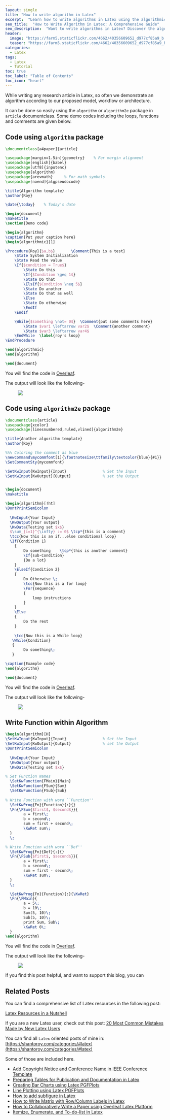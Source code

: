 ```yaml
---
layout: single
title: "How to write algorithm in Latex"
excerpt:  "Learn how to write algorithms in Latex using the algorithmicx package. This package provides an easy-to-use and flexible environment for writing algorithms with customizable formatting options. With Latex, you can create professional-looking algorithms for your research papers, theses, or technical reports." 
seo_title:  "How to Write Algorithm in Latex: A Comprehensive Guide"
seo_description:  "Want to write algorithms in Latex? Discover the algorithmicx package, a powerful tool for creating professional-looking algorithms for research papers, theses, or technical reports. In this guide, learn how to write algorithms in Latex with customizable formatting options."
header:
  image: "https://farm5.staticflickr.com/4662/40356609652_d977cf85a9_b.jpg"
  teaser: "https://farm5.staticflickr.com/4662/40356609652_d977cf85a9_b.jpg"
categories:
  - Latex
tags:
  - Latex
  - Tutorial
toc: true
toc_label: "Table of Contents"
toc_icon: "heart"
---
```


While writing any research article in Latex, so often we demonstrate an algorithm according to our proposed model, workflow or architecture.

It can be done so easily using the `algorithm` or `algorithm2e` package in `article` documentclass. Some demo codes including the loops, functions and comments are given below.

## Code using `algorithm` package

```latex
\documentclass[a4paper]{article}

\usepackage[margin=1.5in]{geometry}    % For margin alignment
\usepackage[english]{babel}
\usepackage[utf8]{inputenc}
\usepackage{algorithm}
\usepackage{arevmath}     % For math symbols
\usepackage[noend]{algpseudocode}

\title{Algorithm template}
\author{Roy}

\date{\today}    % Today's date

\begin{document}
\maketitle
\section{Demo code}

\begin{algorithm}
\caption{Put your caption here}
\begin{algorithmic}[1]

\Procedure{Roy}{$a,b$}       \Comment{This is a test}
    \State System Initialization
    \State Read the value 
    \If{$condition = True$}
        \State Do this
        \If{$Condition \geq 1$}
        \State Do that
        \ElsIf{$Condition \neq 5$}
        \State Do another
        \State Do that as well
        \Else
        \State Do otherwise
        \EndIf
    \EndIf

    \While{$something \not= 0$}  \Comment{put some comments here}
        \State $var1 \leftarrow var2$  \Comment{another comment}
        \State $var3 \leftarrow var4$
    \EndWhile  \label{roy's loop}
\EndProcedure

\end{algorithmic}
\end{algorithm}

\end{document}
```

You will find the code in [Overleaf](https://www.overleaf.com/read/rddymzwmnqgb).

The output will look like the following-
<figure>
	<a href="https://farm5.staticflickr.com/4747/25697721187_0986b0d994_b.jpg"><img src="https://farm5.staticflickr.com/4747/25697721187_0986b0d994_b.jpg"></a>
</figure>


<script async src="https://pagead2.googlesyndication.com/pagead/js/adsbygoogle.js?client=ca-pub-1099218700412995"
     crossorigin="anonymous"></script>
<!-- horizontal_ad -->
<ins class="adsbygoogle"
     style="display:block"
     data-ad-client="ca-pub-1099218700412995"
     data-ad-slot="7013535065"
     data-ad-format="auto"
     data-full-width-responsive="true"></ins>
<script>
     (adsbygoogle = window.adsbygoogle || []).push({});
</script>

## Code using `algorithm2e` package

```latex
\documentclass{article}
\usepackage{xcolor}
\usepackage[linesnumbered,ruled,vlined]{algorithm2e}

\title{Another algorithm template}
\author{Roy}

%%% Coloring the comment as blue
\newcommand\mycommfont[1]{\footnotesize\ttfamily\textcolor{blue}{#1}}
\SetCommentSty{mycommfont}

\SetKwInput{KwInput}{Input}                % Set the Input
\SetKwInput{KwOutput}{Output}              % set the Output


\begin{document}
\maketitle

\begin{algorithm}[!ht]
\DontPrintSemicolon
  
  \KwInput{Your Input}
  \KwOutput{Your output}
  \KwData{Testing set $x$}
  $\sum_{i=1}^{\infty} := 0$ \tcp*{this is a comment}
  \tcc{Now this is an if...else conditional loop}
  \If{Condition 1}
    {
        Do something    \tcp*{this is another comment}
        \If{sub-Condition}
        {Do a lot}
    }
    \ElseIf{Condition 2}
    {
    	Do Otherwise \;
        \tcc{Now this is a for loop}
        \For{sequence}    
        { 
        	loop instructions
        }
    }
    \Else
    {
    	Do the rest
    }
    
    \tcc{Now this is a While loop}
   \While{Condition}
   {
   		Do something\;
   }

\caption{Example code}
\end{algorithm}

\end{document}
```

You will find the code in [Overleaf](https://www.overleaf.com/read/wzwnrbbwrvyx).

The output will look like the following-
<figure>
	<a href="https://farm5.staticflickr.com/4612/26696807688_f6940a208e_b.jpg"><img src="https://farm5.staticflickr.com/4612/26696807688_f6940a208e_b.jpg"></a>
</figure>


## Write Function within Algorithm
```latex
\begin{algorithm}[H]
\SetKwInput{KwInput}{Input}                % Set the Input
\SetKwInput{KwOutput}{Output}              % set the Output
\DontPrintSemicolon
  
  \KwInput{Your Input}
  \KwOutput{Your output}
  \KwData{Testing set $x$}

% Set Function Names
  \SetKwFunction{FMain}{Main}
  \SetKwFunction{FSum}{Sum}
  \SetKwFunction{FSub}{Sub}
 
% Write Function with word ``Function''
  \SetKwProg{Fn}{Function}{:}{}
  \Fn{\FSum{$first$, $second$}}{
        a = first\;
        b = second\;
        sum = first + second\;
        \KwRet sum\;
  }
  \;

% Write Function with word ``Def''
  \SetKwProg{Fn}{Def}{:}{}
  \Fn{\FSub{$first$, $second$}}{
        a = first\;
        b = second\;
        sum = first - second\;
        \KwRet sum\;
  }
  \;

  \SetKwProg{Fn}{Function}{:}{\KwRet}
  \Fn{\FMain}{
        a = 5\;
        b = 10\;
        Sum(5, 10)\;
        Sub(5, 10)\;
        print Sum, Sub\;
        \KwRet 0\;
  }
\end{algorithm}
```

You will find the code in [Overleaf](https://www.overleaf.com/read/qpsqbngcqkpq).

The output will look like the following-
<figure>
	<a href="https://live.staticflickr.com/65535/49815560527_396893a427_z.jpg"><img src="https://live.staticflickr.com/65535/49815560527_396893a427_z.jpg"></a>
</figure>

If you find this post helpful, and want to support this blog, you can
<script type="text/javascript" src="https://cdnjs.buymeacoffee.com/1.0.0/button.prod.min.js" data-name="bmc-button" data-slug="shantoroy" data-color="#FFDD00" data-emoji=""  data-font="Cookie" data-text="Buy me a coffee" data-outline-color="#000000" data-font-color="#000000" data-coffee-color="#ffffff" ></script>


## Related Posts
You can find a comprehensive list of Latex resources in the following post:

[Latex Resources in a Nutshell](https://shantoroy.com/latex/latex-resources-in-a-nutshell/)

If you are a new Latex user, check out this post:
[20 Most Common Mistakes Made by New Latex Users](https://shantoroy.com/latex/common-mistakes-made-by-new-latex-typesetting-users/)

You can find all `Latex` oriented posts of mine in: [https://shantoroy.com/categories/#latex](https://shantoroy.com/categories/#latex)

Some of those are included here.
* [Add Copyright Notice and Conference Name in IEEE Conference Template](https://shantoroy.com/latex/add-copyright-conference-name/)
* [Preparing Tables for Publication and Documentation in Latex](https://shantoroy.com/latex/how-to-create-tables-in-latex/)
* [Creating Bar Charts using Latex PGFPlots](http://shantoroy.com/latex/bar-plots-in-latex-pgfplot/)
* [Line Plotting using Latex PGFPlots](https://shantoroy.com/latex/how-to-draw-line-graph-using-pgfplots-latex/)
* [How to add subfigure in Latex](https://shantoroy.com/latex/how-to-add-subfig-in-latex/)
* [How to Write Matrix with Row/Column Labels in Latex](https://shantoroy.com/latex/matrix-labeling-in-latex/)
* [How to Collaboratively Write a Paper using Overleaf Latex Platform](https://shantoroy.com/latex/how-to-collaborately-write-a-paper-using-latex-overleaf/)
* [Itemize, Enumerate, and To-do-list in Latex](https://shantoroy.com/latex/playing-with-latex-itemize-enumerate-fontawesome/)
<!--stackedit_data:
eyJoaXN0b3J5IjpbMTA1MjUyMDYxMCw4NjY5MzYxMTIsLTE5Mj
I4MzkwODEsMTM0MDU2OTgwNSwxNjUyODUzMzU0XX0=
-->